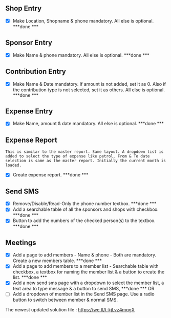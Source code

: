 ## Shop Entry
- [x] Make Location, Shopname & phone mandatory. All else is optional. ***done ***

## Sponsor Entry
- [x] Make Name & phone mandatory. All else is optional. ***done ***

## Contribution Entry
- [x] Make Name & Date mandatory. If amount is not added, set it as 0. Also if the contribution type is not selected, set it as others.
      All else is optional. ***done ***
      
## Expense Entry
- [x] Make Name, amount & date mandatory. All else is optional. ***done ***

## Expense Report
    This is similar to the master report. Same layout. A dropdown list is added to select the type of expense like petrol. From & To date selection is same as the master report. Initially the current month is loaded.
    
- [x] Create expense report. ***done ***

## Send SMS
- [x] Remove/Disable/Read-Only the phone number textbox. ***done ***
- [x] Add a searchable table of all the sponsors and shops with checkbox. ***done ***
- [x] Button to add the numbers of the checked person(s) to the textbox. ***done ***

## Meetings
- [x] Add a page to add members - Name & phone - Both are mandatory. Create a new members table. ***done ***
- [x] Add a page to add members to a member list - Searchable table with checkbox, a textbox for naming the member list & a button to         create the list. ***done ***
- [x] Add a new send sms page with a dropdown to select the member list, a text area to type message & a button to send SMS,   ***done ***
      OR
- [ ] Add a dropdown of member list in the Send SMS page. Use a radio button to switch between member & normal SMS.

The newest updated solution file : https://we.tl/t-kjLvz4mqgX

